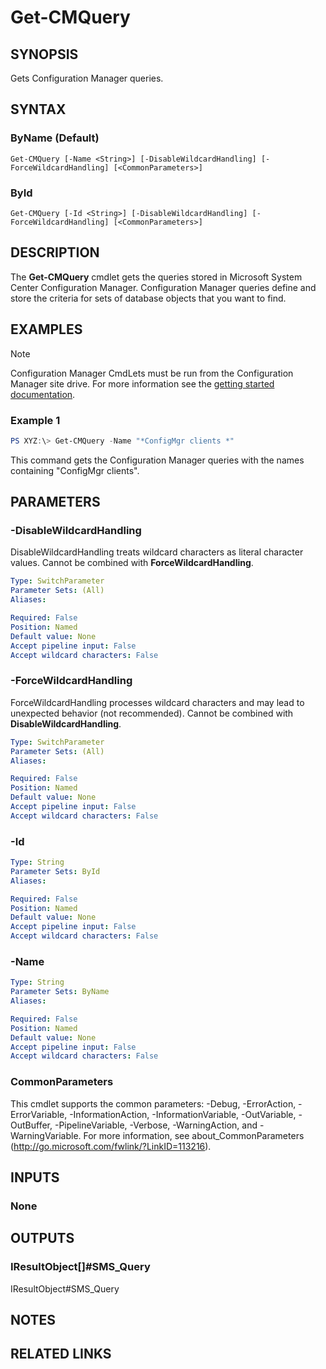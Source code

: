 ﻿---
external help file: AdminUI.PS.SystemStatus.dll-Help.xml
online version: 
schema: 2.0.0
---

# Get-CMQuery

## SYNOPSIS
Gets Configuration Manager queries.

## SYNTAX

### ByName (Default)

```
Get-CMQuery [-Name <String>] [-DisableWildcardHandling] [-ForceWildcardHandling] [<CommonParameters>]
```

### ById
```
Get-CMQuery [-Id <String>] [-DisableWildcardHandling] [-ForceWildcardHandling] [<CommonParameters>]
```

## DESCRIPTION
The **Get-CMQuery** cmdlet gets the queries stored in Microsoft System Center Configuration Manager.
Configuration Manager queries define and store the criteria for sets of database objects that you want to find. 

## EXAMPLES

> [!NOTE]
> Configuration Manager CmdLets must be run from the Configuration Manager site drive.  For more information see the [getting started documentation](https://docs.microsoft.com/en-us/powershell/sccm/overview).


### Example 1

```powershell
PS XYZ:\> Get-CMQuery -Name "*ConfigMgr clients *"
```

This command gets the Configuration Manager queries with the names containing "ConfigMgr clients".

## PARAMETERS

### -DisableWildcardHandling
DisableWildcardHandling treats wildcard characters as literal character values. Cannot be combined with **ForceWildcardHandling**.

```yaml
Type: SwitchParameter
Parameter Sets: (All)
Aliases: 

Required: False
Position: Named
Default value: None
Accept pipeline input: False
Accept wildcard characters: False
```

### -ForceWildcardHandling
ForceWildcardHandling processes wildcard characters and may lead to unexpected behavior (not recommended). Cannot be combined with **DisableWildcardHandling**.

```yaml
Type: SwitchParameter
Parameter Sets: (All)
Aliases: 

Required: False
Position: Named
Default value: None
Accept pipeline input: False
Accept wildcard characters: False
```

### -Id
 

```yaml
Type: String
Parameter Sets: ById
Aliases: 

Required: False
Position: Named
Default value: None
Accept pipeline input: False
Accept wildcard characters: False
```

### -Name
 

```yaml
Type: String
Parameter Sets: ByName
Aliases: 

Required: False
Position: Named
Default value: None
Accept pipeline input: False
Accept wildcard characters: False
```

### CommonParameters
This cmdlet supports the common parameters: -Debug, -ErrorAction, -ErrorVariable, -InformationAction, -InformationVariable, -OutVariable, -OutBuffer, -PipelineVariable, -Verbose, -WarningAction, and -WarningVariable. For more information, see about_CommonParameters (http://go.microsoft.com/fwlink/?LinkID=113216).

## INPUTS

### None

## OUTPUTS

### IResultObject[]#SMS_Query
IResultObject#SMS_Query

## NOTES

## RELATED LINKS

